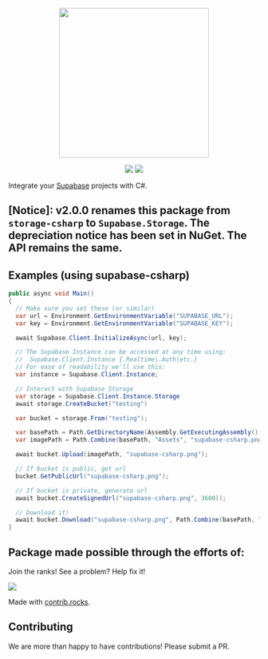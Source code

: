 <p align="center">
<img width="300" src=".github/supabase-storage.png"/>
</p>
<p align="center">
  <img src="https://github.com/supabase-community/storage-csharp/workflows/Build%20And%20Test/badge.svg"/>
  <a href="https://www.nuget.org/packages/Supabase.Storage/">
    <img src="https://img.shields.io/nuget/vpre/Supabase.Storage"/>
  </a>
</p>

Integrate your [Supabase](https://supabase.io) projects with C#.

## [Notice]: v2.0.0 renames this package from `storage-csharp` to `Supabase.Storage`. The depreciation notice has been set in NuGet. The API remains the same.

## Examples (using supabase-csharp)

```c#
public async void Main()
{
  // Make sure you set these (or similar)
  var url = Environment.GetEnvironmentVariable("SUPABASE_URL");
  var key = Environment.GetEnvironmentVariable("SUPABASE_KEY");

  await Supabase.Client.InitializeAsync(url, key);

  // The Supabase Instance can be accessed at any time using:
  //  Supabase.Client.Instance {.Realtime|.Auth|etc.}
  // For ease of readability we'll use this:
  var instance = Supabase.Client.Instance;

  // Interact with Supabase Storage
  var storage = Supabase.Client.Instance.Storage
  await storage.CreateBucket("testing")

  var bucket = storage.From("testing");

  var basePath = Path.GetDirectoryName(Assembly.GetExecutingAssembly().CodeBase).Replace("file:", "");
  var imagePath = Path.Combine(basePath, "Assets", "supabase-csharp.png");

  await bucket.Upload(imagePath, "supabase-csharp.png");

  // If bucket is public, get url
  bucket.GetPublicUrl("supabase-csharp.png");

  // If bucket is private, generate url
  await bucket.CreateSignedUrl("supabase-csharp.png", 3600));

  // Download it!
  await bucket.Download("supabase-csharp.png", Path.Combine(basePath, "testing-download.png"));
}
```

## Package made possible through the efforts of:

Join the ranks! See a problem? Help fix it!

<a href="https://github.com/supabase-community/storage-csharp/graphs/contributors">
  <img src="https://contrib.rocks/image?repo=supabase-community/storage-csharp" />
</a>

Made with [contrib.rocks](https://contrib.rocks/preview?repo=supabase-community%storage-csharp).

## Contributing

We are more than happy to have contributions! Please submit a PR.

